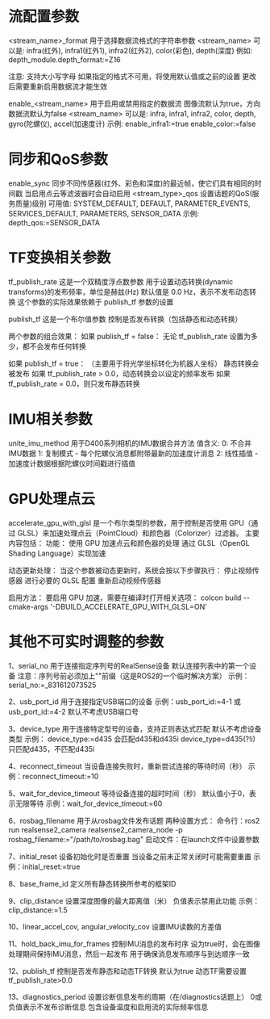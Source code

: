 # 流配置参数
<stream_name>_format
用于选择数据流格式的字符串参数
<stream_name> 可以是: infra(红外), infra1(红外1), infra2(红外2), color(彩色), depth(深度)
例如: depth_module.depth_format:=Z16

注意:
支持大小写字母
如果指定的格式不可用，将使用默认值或之前的设置
更改后需要重新启用数据流才能生效

enable_<stream_name>
用于启用或禁用指定的数据流
图像流默认为true，方向数据流默认为false
<stream_name> 可以是: infra, infra1, infra2, color, depth, gyro(陀螺仪), accel(加速度计)
示例: enable_infra1:=true enable_color:=false

# 同步和QoS参数
enable_sync
同步不同传感器(红外、彩色和深度)的最近帧，使它们具有相同的时间戳
当启用点云等滤波器时会自动启用
<stream_type>_qos
设置话题的QoS(服务质量)级别
可用值: SYSTEM_DEFAULT, DEFAULT, PARAMETER_EVENTS, SERVICES_DEFAULT, PARAMETERS, SENSOR_DATA
示例: depth_qos:=SENSOR_DATA

# TF变换相关参数
tf_publish_rate
这是一个双精度浮点数参数
用于设置动态转换(dynamic transforms)的发布频率，单位是赫兹(Hz)
默认值是 0.0 Hz，表示不发布动态转换
这个参数的实际效果依赖于 publish_tf 参数的设置

publish_tf
这是一个布尔值参数
控制是否发布转换（包括静态和动态转换）

两个参数的组合效果：
如果 publish_tf = false：
无论 tf_publish_rate 设置为多少，都不会发布任何转换

如果 publish_tf = true： （主要用于将光学坐标转化为机器人坐标）
静态转换会被发布
如果 tf_publish_rate > 0.0，动态转换会以设定的频率发布
如果 tf_publish_rate = 0.0，则只发布静态转换

# IMU相关参数
unite_imu_method
用于D400系列相机的IMU数据合并方法
值含义:
0: 不合并IMU数据
1: 复制模式 - 每个陀螺仪消息都附带最新的加速度计消息
2: 线性插值 - 加速度计数据根据陀螺仪时间戳进行插值

# GPU处理点云
accelerate_gpu_with_glsl 是一个布尔类型的参数，用于控制是否使用 GPU（通过 GLSL）来加速处理点云（PointCloud）和颜色器（Colorizer）过滤器。
主要内容包括：
功能：
使用 GPU 加速点云和颜色器的处理
通过 GLSL（OpenGL Shading Language）实现加速

动态更新处理：
当这个参数被动态更新时，系统会按以下步骤执行：
停止视频传感器
进行必要的 GLSL 配置
重新启动视频传感器

启用方法：
要启用 GPU 加速，需要在编译时打开相关选项：
colcon build --cmake-args '-DBUILD_ACCELERATE_GPU_WITH_GLSL=ON'

# 其他不可实时调整的参数

1、serial_no
用于连接指定序列号的RealSense设备
默认连接列表中的第一个设备
注意：序列号前必须加上""前缀（这是ROS2的一个临时解决方案）
示例：serial_no:=_831612073525

2、usb_port_id
用于连接指定USB端口的设备
示例：usb_port_id:=4-1 或 usb_port_id:=4-2
默认不考虑USB端口号

3、device_type
用于连接特定型号的设备，支持正则表达式匹配
默认不考虑设备类型
示例：
device_type:=d435 会匹配d435和d435i
device_type=d435(?!i) 只匹配d435，不匹配d435i

4、reconnect_timeout
当设备连接失败时，重新尝试连接的等待时间（秒）
示例：reconnect_timeout:=10

5、wait_for_device_timeout
等待设备连接的超时时间（秒）
默认值小于0，表示无限等待
示例：wait_for_device_timeout:=60

6、rosbag_filename
用于从rosbag文件发布话题
两种设置方式：
命令行：ros2 run realsense2_camera realsense2_camera_node -p rosbag_filename:="/path/to/rosbag.bag"
启动文件：在launch文件中设置参数

7、initial_reset
设备初始化时是否重置
当设备之前未正常关闭时可能需要重置
示例：initial_reset:=true

8、base_frame_id
定义所有静态转换所参考的框架ID

9、clip_distance
设置深度图像的最大距离值（米）
负值表示禁用此功能
示例：clip_distance:=1.5

10、linear_accel_cov, angular_velocity_cov
设置IMU读数的方差值

11、hold_back_imu_for_frames
控制IMU消息的发布时序
设为true时，会在图像处理期间保持IMU消息，然后一起发布
用于确保消息发布顺序与到达顺序一致

12、publish_tf
控制是否发布静态和动态TF转换
默认为true
动态TF需要设置tf_publish_rate>0.0

13、diagnostics_period
设置诊断信息发布的周期（在/diagnostics话题上）
0或负值表示不发布诊断信息
包含设备温度和启用流的实际频率信息